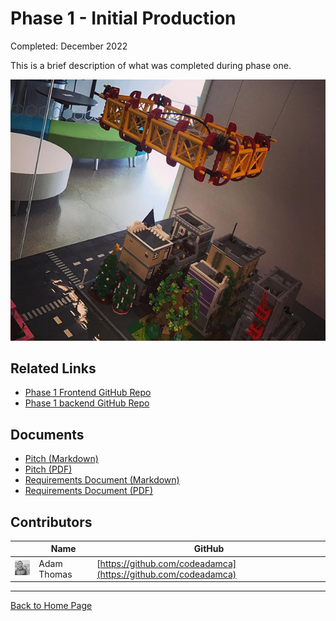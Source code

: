 # Phase 1 - Initial Production

Completed: December 2022

This is a brief description of what was completed during phase one. 

![Phase 1 City](images/phase-1-city.jpg)

## Related Links

- [Phase 1 Frontend GitHub Repo](https://github.com/BrickMMO/template-about-markdown)
- [Phase 1 backend GitHub Repo](https://github.com/BrickMMO/template-about-markdown)

## Documents

- [Pitch (Markdown)](phase-1/system-phase-1-pitch.markdown)
- [Pitch (PDF)](phase-1/system-phase-1-pitch.pdf)
- [Requirements Document (Markdown)](phase-1/system-phase-1-requirements.markdown)
- [Requirements Document (PDF)](phase-1/system-phase-1-requirements.pdf)

## Contributors

| | Name | GitHub |
| - | - | - | 
| ![codeadamca](images/adam-thomas.jpg) | Adam Thomas | [https://github.com/codeadamca](https://github.com/codeadamca) |

***

[Back to Home Page](/template-about-markdown/)

